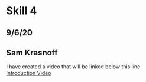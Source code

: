 <h1>Skill 4</h1>
<h2>9/6/20</h2>
<h2>Sam Krasnoff</h2>

I have created a video that will be linked below this line<br />
[Introduction Video](https://drive.google.com/file/d/1gD3CPz9esraXsBy5mfQ6tq7EMCeZ5f0P/view?usp=sharing)